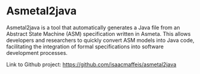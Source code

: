 # Asmetal2java
Asmetal2java is a tool that automatically generates a Java file from an Abstract State Machine (ASM) specification written in Asmeta. 
This allows developers and researchers to quickly convert ASM models into Java code,
facilitating the integration of formal specifications into software development processes.

Link to Github project: https://github.com/isaacmaffeis/asmetal2java
